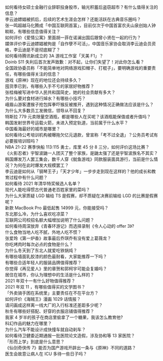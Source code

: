 如何看待女硕士金融行业辞职投身股市，输光积蓄后盗窃超市？有什么值得关注的信息？  
李云迪嫖娼被抓后，后续的艺术生涯会怎样？还能活跃在古典音乐圈吗？  
张一鸣超越马化腾成「中国互联网首富」，目前仅次于中国首富农夫山泉创始人钟睒睒，有哪些信息值得关注？  
如何评价《爱情公寓》里面胡一菲在诺澜出国后跟曾小贤在一起的行为？  
媒体评价李云迪嫖娼被拘是「自作孽不可活」，中国音乐家协会取消李云迪会员资格，李云迪是不是彻底糊了？  
如何看待腾讯新成立的 3A 游戏工作室「天美 F1」？  
Doinb S11 失利后首次发声致歉：对不起，让你们失望了！对此你怎么看？  
全国政协委员称「不能简单地对网络游戏扣帽子、打棍子」，要明确游戏的重要责任，有哪些值得关注的信息？  
游戏《原神》现在的地位还会持续多久？  
囤货季已到，有哪些入手不亏的家居好物推荐？  
张桂梅被写进中华人民共和国简史，她的社会贡献有多大？  
为什么要对食材进行焯水？有哪些小技巧？  
峨眉山游客遭猴子抢包挥拳吓猴反被推开，遇到这种情况正确做法应该是什么？  
为什么大多数员工发微信，领导从不回复？  
特斯拉 779 元卖限量空酒瓶，都是哪些人在买呢？该酒瓶能保值或者升值吗？  
韩国发射世界号运载火箭，未进入预定轨道，当前属于什么水平？  
中国看海最好的城市是哪里？  
如何看待公考培训机构被曝拖欠亿元退款，曾宣称「考不过全退」？公务员考试有必要报培训班吗？  
NBA 21-22 赛季快船 113:115 勇士，库里 45 分 8 三分，如何评价这场比赛？  
《火影忍者》宇智波鼬一人团灭了整个家族，是鼬太强了还是宇智波族名不其实？  
韩国爆发万人罢工集会，数千人穿《鱿鱼游戏》同款服装面具游行，当前是什么情况？为何在此时爆发大规模罢工？  
李云迪是如何从「钢琴王子」「天才少年」一步步走到现在这样的？他的成长和教育过程中有什么问题？  
如何看待 2021 年清华特奖候选人名单？  
现代人能吃得惯古代普通老百姓家里的菜吗？  
为什么大家质疑 LGD 输给 TS 是假赛，却不质疑在决赛前输给 LGD 的比赛是假赛呢？  
新款 MacBook Pro 最低起售 14999 元，你能接受吗？  
东北那么冷，为什么喜欢吃凉菜？  
互联网公司校招名额大幅增加说明了什么问题？  
如何看待周深放弃《青春环游记》而选择录制《令人心动的 offer 3》?  
什么食物当地人吃不腻，外地人吃不惯？  
张爱玲《第一炉香》故事最后乔琪乔有没有爱上葛薇龙？  
你吃烤肉时每次必点的食物是什么？  
为什么冬天到了东北人就爱吃铁锅炖？  
有哪些墙面乳胶漆的颜色最耐看，大家能推荐一下吗？  
有哪些合适年轻人的服装品牌值得推荐？  
你觉得《再见爱人》里的章贺和郭柯宇可能会复婚吗？  
居住在城市，你认为理想中的生活是什么样的？  
2021 年双十一有什么好物值得推荐？  
2021 年双 11 ，有哪些值得买的文学图书？  
「外卖骑手困在系统里」主要责任在不在平台方？  
如何评价《海贼王》漫画 1029 话情报？  
请问画成这样离一线大厂的入行标准还差距多少呢？  
秋冬有哪些好搭配、好穿的衣服店铺值得推荐？  
我家 4 岁半的孩子在商店里偷拿了一个糖果，我该怎么教育他?  
科幻作品的魅力在哪里？  
为什么汽车不能设计成快撞车就自动刹车？  
如何看待卫健委近期通报一批医院论文造假，涉及协和等 13 家医院？  
「形而上学」到底是什么意思？  
《仙剑奇侠传 7》能否为国产游戏开辟出一条与《原神》不同的道路？  
医生会故意让病人在 ICU 多待一些日子吗？  
